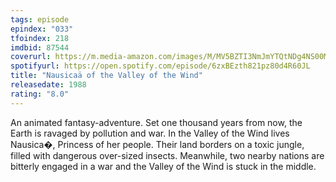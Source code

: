```yaml
---
tags: episode
epindex: "033"
tfoindex: 218
imdbid: 87544
coverurl: https://m.media-amazon.com/images/M/MV5BZTI3NmJmYTQtNDg4NS00M2VlLTgzZDAtZWIwZDcyOWY5YzIzXkEyXkFqcGdeQXVyMTMxODk2OTU@._V1_SX202_CR0,0,202,300_.jpg
spotifyurl: https://open.spotify.com/episode/6zxBEzth821pz80d4R60JL
title: "Nausicaä of the Valley of the Wind"
releasedate: 1988
rating: "8.0"
---
```


An animated fantasy-adventure. Set one thousand years from now, the Earth is ravaged by pollution and war. In the Valley of the Wind lives Nausica�, Princess of her people. Their land borders on a toxic jungle, filled with dangerous over-sized insects. Meanwhile, two nearby nations are bitterly engaged in a war and the Valley of the Wind is stuck in the middle.